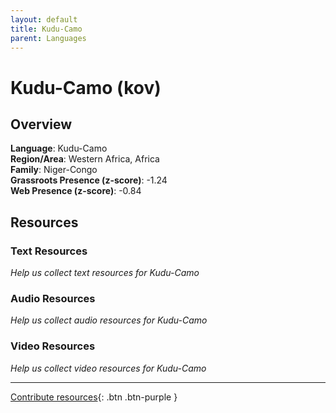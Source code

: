```yaml
---
layout: default
title: Kudu-Camo
parent: Languages
---
```


# Kudu-Camo (kov)

## Overview

**Language**: Kudu-Camo  
**Region/Area**: Western Africa, Africa  
**Family**: Niger-Congo  
**Grassroots Presence (z-score)**: -1.24  
**Web Presence (z-score)**: -0.84  

## Resources

### Text Resources
*Help us collect text resources for Kudu-Camo*

### Audio Resources
*Help us collect audio resources for Kudu-Camo*

### Video Resources
*Help us collect video resources for Kudu-Camo*

---

[Contribute resources](https://forms.office.com/e/1SfLJx3u1r){: .btn .btn-purple }
